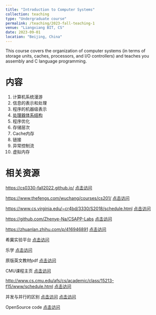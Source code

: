 ```yaml
---
title: "Introduction to Computer Systems"
collection: teaching
type: "Undergraduate course"
permalink: /teaching/2023-fall-teaching-1
venue: "Liangxiang BIT, CS"
date: 2023-09-01
location: "Beijing, China"
---
```


This course covers the organization of computer systems (in terms of storage units, caches, processors, and I/O controllers) and teaches you assembly and C language programming.

内容
======
1. 计算机系统漫游
2. 信息的表示和处理
3. 程序的机器级表示
4. [处理器体系结构](/files/chapter4.pdf)
5. 程序优化
6. 存储层次
7. Cache内存
8. 链接
9. 异常控制流
10. 虚拟内存

相关资源
======
https://cs0330-fall2022.github.io/ [点击访问](https://cs0330-fall2022.github.io/)

https://www.thefengs.com/wuchang/courses/cs201/ [点击访问](https://www.thefengs.com/wuchang/courses/cs201/)

https://www.cs.virginia.edu/~cr4bd/3330/S2018/schedule.html [点击访问](https://www.cs.virginia.edu/~cr4bd/3330/S2018/schedule.html)

https://github.com/Zhenye-Na/CSAPP-Labs [点击访问](https://github.com/Zhenye-Na/CSAPP-Labs)

https://zhuanlan.zhihu.com/p/416946891 [点击访问](https://zhuanlan.zhihu.com/p/416946891)

希冀实验平台 [点击访问](https://course.educg.net/)

乐学 [点击访问](https://lexue.bit.edu.cn/course/view.php?id=13982)

原版英文教材pdf [点击访问](https://www.cs.sfu.ca/~ashriram/Courses/CS295/assets/books/CSAPP_2016.pdf)

CMU课程主页 [点击访问](http://csapp.cs.cmu.edu/3e/home.html)

http://www.cs.cmu.edu/afs/cs/academic/class/15213-f15/www/schedule.html [点击访问](http://www.cs.cmu.edu/afs/cs/academic/class/15213-f15/www/schedule.html)

并发与并行的区别 [点击访问](https://blog.csdn.net/zz00008888/article/details/131911746) [点击访问](https://baijiahao.baidu.com/s?id=1761797882189935301&wfr=spider&for=pc)

OpenSource code [点击访问](https://github.com/gaocegege/ICS-Labs)


